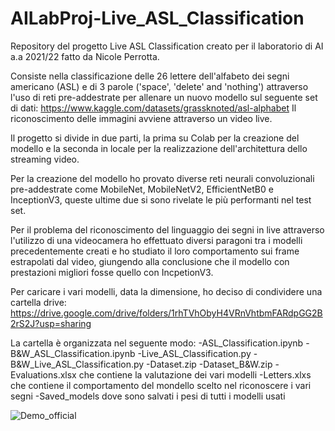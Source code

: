 # AILabProj-Live_ASL_Classification
Repository del progetto Live ASL Classification creato per il laboratorio di AI a.a 2021/22 fatto da Nicole Perrotta.

Consiste nella classificazione delle 26 lettere dell'alfabeto dei segni americano (ASL) e di 3 parole ('space', 'delete' and 'nothing') attraverso l'uso di reti pre-addestrate per allenare un nuovo modello sul seguente set di dati: https://www.kaggle.com/datasets/grassknoted/asl-alphabet
Il riconoscimento delle immagini avviene attraverso un video live.

Il progetto si divide in due parti, la prima su Colab per la creazione del modello e la seconda in locale per la realizzazione dell'architettura dello streaming video. 

Per la creazione del modello ho provato diverse reti neurali convoluzionali pre-addestrate come MobileNet, MobileNetV2, EfficientNetB0 e InceptionV3, queste ultime due si sono rivelate le più performanti nel test set. 

Per il problema del riconoscimento del linguaggio dei segni in live attraverso l'utilizzo di una videocamera ho effettuato diversi paragoni tra i modelli precedentemente creati e ho studiato il loro comportamento sui frame estrapolati dal video, giungendo alla conclusione che il modello con prestazioni migliori fosse quello con IncpetionV3. 

Per caricare i vari modelli, data la dimensione, ho deciso di condividere una cartella drive: https://drive.google.com/drive/folders/1rhTVhObyH4VRnVhtbmFARdpGG2B2rS2J?usp=sharing

La cartella è organizzata nel seguente modo:
-ASL_Classification.ipynb
-B&W_ASL_Classification.ipynb
-Live_ASL_Classification.py
-B&W_Live_ASL_Classification.py
-Dataset.zip
-Dataset_B&W.zip
-Evaluations.xlsx che contiene la valutazione dei vari modelli
-Letters.xlxs che contiene il comportamento del mondello scelto nel riconoscere i vari segni 
-Saved_models dove sono salvati i pesi di tutti i modelli usati

![Demo_official](https://user-images.githubusercontent.com/101813915/189209095-ae2b00ea-b778-48a7-8841-ec58f8aac44a.jpg)
